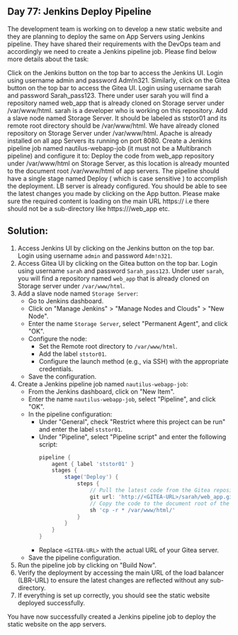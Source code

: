 ## Day 77: Jenkins Deploy Pipeline

The development team is working on to develop a new static website and they are planning to deploy the same on App Servers using Jenkins pipeline. They have shared their requirements with the DevOps team and accordingly we need to create a Jenkins pipeline job. Please find below more details about the task:

Click on the Jenkins button on the top bar to access the Jenkins UI. Login using username admin and password Adm!n321.
Similarly, click on the Gitea button on the top bar to access the Gitea UI. Login using username sarah and password Sarah_pass123. There under user sarah you will find a repository named web_app that is already cloned on Storage server under /var/www/html. sarah is a developer who is working on this repository.
Add a slave node named Storage Server. It should be labeled as ststor01 and its remote root directory should be /var/www/html.
We have already cloned repository on Storage Server under /var/www/html.
Apache is already installed on all app Servers its running on port 8080.
Create a Jenkins pipeline job named nautilus-webapp-job (it must not be a Multibranch pipeline) and configure it to:
Deploy the code from web_app repository under /var/www/html on Storage Server, as this location is already mounted to the document root /var/www/html of app servers. The pipeline should have a single stage named Deploy ( which is case sensitive ) to accomplish the deployment.
LB server is already configured. You should be able to see the latest changes you made by clicking on the App button. Please make sure the required content is loading on the main URL https://<LBR-URL> i.e there should not be a sub-directory like https://<LBR-URL>/web_app etc.

## Solution:

1. Access Jenkins UI by clicking on the Jenkins button on the top bar. Login using username `admin` and password `Adm!n321`.
2. Access Gitea UI by clicking on the Gitea button on the top bar. Login using username `sarah` and password `Sarah_pass123`. Under user `sarah`, you will find a repository named `web_app` that is already cloned on Storage server under `/var/www/html`.
3. Add a slave node named `Storage Server`:
   - Go to Jenkins dashboard.
   - Click on "Manage Jenkins" > "Manage Nodes and Clouds" > "New Node".
   - Enter the name `Storage Server`, select "Permanent Agent", and click "OK".
   - Configure the node:
     - Set the Remote root directory to `/var/www/html`.
     - Add the label `ststor01`.
     - Configure the launch method (e.g., via SSH) with the appropriate credentials.
   - Save the configuration.
4. Create a Jenkins pipeline job named `nautilus-webapp-job`:
   - From the Jenkins dashboard, click on "New Item".
   - Enter the name `nautilus-webapp-job`, select "Pipeline", and click "OK".
   - In the pipeline configuration:
     - Under "General", check "Restrict where this project can be run" and enter the label `ststor01`.
     - Under "Pipeline", select "Pipeline script" and enter the following script:
       ```groovy
       pipeline {
           agent { label 'ststor01' }
           stages {
               stage('Deploy') {
                   steps {
                       // Pull the latest code from the Gitea repository
                       git url: 'http://<GITEA-URL>/sarah/web_app.git', branch: 'master'
                       // Copy the code to the document root of the app servers
                       sh 'cp -r * /var/www/html/'
                   }
               }
           }
       }
       ```
     - Replace `<GITEA-URL>` with the actual URL of your Gitea server.
   - Save the pipeline configuration.
5. Run the pipeline job by clicking on "Build Now".
6. Verify the deployment by accessing the main URL of the load balancer (LBR-URL) to ensure the latest changes are reflected without any sub-directory.
7. If everything is set up correctly, you should see the static website deployed successfully.

You have now successfully created a Jenkins pipeline job to deploy the static website on the app servers.